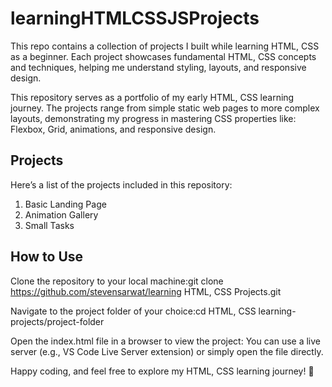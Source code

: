 # learningHTMLCSSJSProjects

This repo contains a collection of projects I built while learning HTML, CSS as a beginner. Each project showcases fundamental HTML, CSS concepts and techniques, helping me understand styling, layouts, and responsive design.

This repository serves as a portfolio of my early HTML, CSS learning journey. The projects range from simple static web pages to more complex layouts, demonstrating my progress in mastering CSS properties like: Flexbox, Grid, animations, and responsive design.

## Projects

Here’s a list of the projects included in this repository:

1. Basic Landing Page
2. Animation Gallery
3. Small Tasks

## How to Use

Clone the repository to your local machine:git clone https://github.com/stevensarwat/learning HTML, CSS Projects.git

Navigate to the project folder of your choice:cd HTML, CSS learning-projects/project-folder

Open the index.html file in a browser to view the project:
You can use a live server (e.g., VS Code Live Server extension) or simply open the file directly.

Happy coding, and feel free to explore my HTML, CSS learning journey! 🚀

